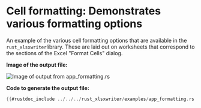 # Cell formatting: Demonstrates various formatting options

An example of the various cell formatting options that are available in the
`rust_xlsxwriter`library. These are laid out on worksheets that correspond to the
sections of the Excel "Format Cells" dialog.

**Image of the output file:**

![Image of output from app_formatting.rs](../../images/formatting.png)

**Code to generate the output file:**

```rust
{{#rustdoc_include ../../../rust_xlsxwriter/examples/app_formatting.rs:9:}}
```
